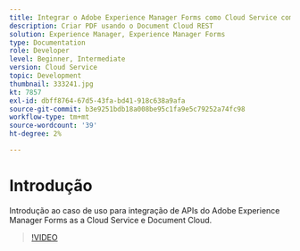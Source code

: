 ```yaml
---
title: Integrar o Adobe Experience Manager Forms como Cloud Service com o Document Cloud
description: Criar PDF usando o Document Cloud REST
solution: Experience Manager, Experience Manager Forms
type: Documentation
role: Developer
level: Beginner, Intermediate
version: Cloud Service
topic: Development
thumbnail: 333241.jpg
kt: 7857
exl-id: dbff8764-67d5-43fa-bd41-918c638a9afa
source-git-commit: b3e9251bdb18a008be95c1fa9e5c79252a74fc98
workflow-type: tm+mt
source-wordcount: '39'
ht-degree: 2%

---
```


# Introdução

Introdução ao caso de uso para integração de APIs do Adobe Experience Manager Forms as a Cloud Service e Document Cloud.

>[!VIDEO](https://video.tv.adobe.com/v/333241?quality=12&learn=on)
